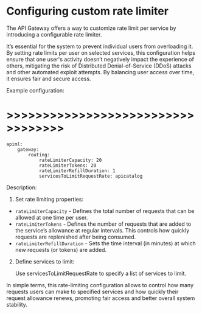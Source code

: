 # Configuring custom rate limiter


The API Gateway offers a way to customize rate limit per service by introducing a configurable rate limiter.

It’s essential for the system to prevent individual users from overloading it. 
By setting rate limits per user on selected services, this configuration helps ensure that one user's activity doesn’t negatively impact the experience of others, 
mitigating the risk of Distributed Denial-of-Service (DDoS) attacks and other automated exploit attempts. By balancing user access over time, it ensures fair and secure access.

Example configuration:
# >>>>>>>>>>>>>>>>>>>>>>>>>>>>>>>>>>
    apiml:
        gateway: 
            routing: 
                rateLimiterCapacity: 20
                rateLimiterTokens: 20
                rateLimiterRefillDuration: 1
                servicesToLimitRequestRate: apicatalog



Description:
1. Set rate limiting properties:

* `rateLimiterCapacity` - Defines the total number of requests that can be allowed at one time per user.
* `rateLimiterTokens` -  Defines the number of requests that are added to the service’s allowance at regular intervals. This controls how quickly requests are replenished after being consumed.
* `rateLimiterRefillDuration` -  Sets the time interval (in minutes) at which new requests (or tokens) are added.

2. Define services to limit:

   Use servicesToLimitRequestRate to specify a list of services to limit.


In simple terms, this rate-limiting configuration allows to control how many requests users can make to specified services and how quickly their request allowance renews, promoting fair access and better overall system stability.

